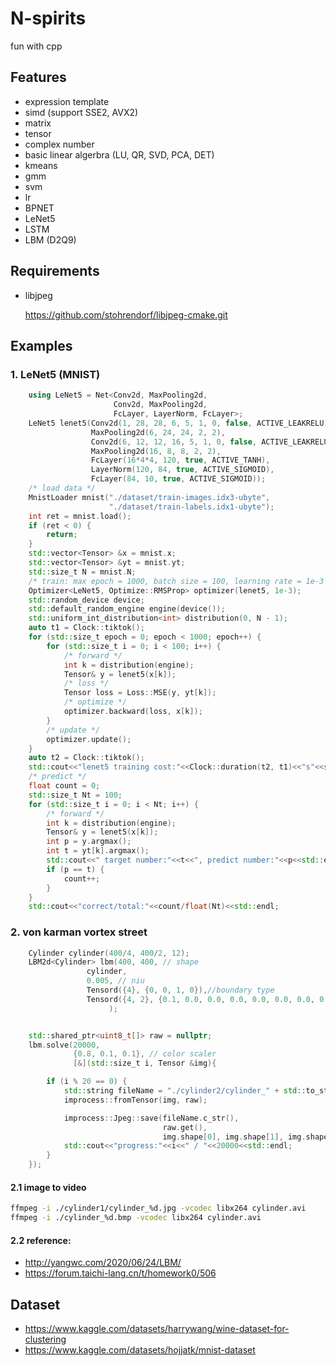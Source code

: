 # N-spirits
fun with cpp

## Features

- expression template
- simd (support SSE2, AVX2)
- matrix
- tensor
- complex number
- basic linear algerbra (LU, QR, SVD, PCA, DET)
- kmeans
- gmm
- svm
- lr
- BPNET
- LeNet5
- LSTM
- LBM (D2Q9)

## Requirements

- libjpeg

  https://github.com/stohrendorf/libjpeg-cmake.git

## Examples

### 1. LeNet5 (MNIST)

```c++
    using LeNet5 = Net<Conv2d, MaxPooling2d,
                       Conv2d, MaxPooling2d,
                       FcLayer, LayerNorm, FcLayer>;
    LeNet5 lenet5(Conv2d(1, 28, 28, 6, 5, 1, 0, false, ACTIVE_LEAKRELU),
                  MaxPooling2d(6, 24, 24, 2, 2),
                  Conv2d(6, 12, 12, 16, 5, 1, 0, false, ACTIVE_LEAKRELU),
                  MaxPooling2d(16, 8, 8, 2, 2),
                  FcLayer(16*4*4, 120, true, ACTIVE_TANH),
                  LayerNorm(120, 84, true, ACTIVE_SIGMOID),
                  FcLayer(84, 10, true, ACTIVE_SIGMOID));
    /* load data */
    MnistLoader mnist("./dataset/train-images.idx3-ubyte",
                      "./dataset/train-labels.idx1-ubyte");
    int ret = mnist.load();
    if (ret < 0) {
        return;
    }   
    std::vector<Tensor> &x = mnist.x;
    std::vector<Tensor> &yt = mnist.yt;
    std::size_t N = mnist.N;
    /* train: max epoch = 1000, batch size = 100, learning rate = 1e-3 */
    Optimizer<LeNet5, Optimize::RMSProp> optimizer(lenet5, 1e-3);
    std::random_device device;
    std::default_random_engine engine(device());
    std::uniform_int_distribution<int> distribution(0, N - 1);
    auto t1 = Clock::tiktok();
    for (std::size_t epoch = 0; epoch < 1000; epoch++) {
        for (std::size_t i = 0; i < 100; i++) {
            /* forward */
            int k = distribution(engine);
            Tensor& y = lenet5(x[k]);
            /* loss */
            Tensor loss = Loss::MSE(y, yt[k]);
            /* optimize */
            optimizer.backward(loss, x[k]);
        }
        /* update */
        optimizer.update();
    }
    auto t2 = Clock::tiktok();
    std::cout<<"lenet5 training cost:"<<Clock::duration(t2, t1)<<"s"<<std::endl;
    /* predict */
    float count = 0;
    std::size_t Nt = 100;
    for (std::size_t i = 0; i < Nt; i++) {
        /* forward */
        int k = distribution(engine);
        Tensor& y = lenet5(x[k]);
        int p = y.argmax();
        int t = yt[k].argmax();
        std::cout<<" target number:"<<t<<", predict number:"<<p<<std::endl;
        if (p == t) {
            count++;
        }
    }
    std::cout<<"correct/total:"<<count/float(Nt)<<std::endl;
```

### 2.  von karman vortex street

```c++
    Cylinder cylinder(400/4, 400/2, 12);
    LBM2d<Cylinder> lbm(400, 400, // shape
                 cylinder,
                 0.005, // niu
                 Tensord({4}, {0, 0, 1, 0}),//boundary type
                 Tensord({4, 2}, {0.1, 0.0, 0.0, 0.0, 0.0, 0.0, 0.0, 0.0})// boundary value
                      );


    std::shared_ptr<uint8_t[]> raw = nullptr;
    lbm.solve(20000,
              {0.8, 0.1, 0.1}, // color scaler
              [&](std::size_t i, Tensor &img){

        if (i % 20 == 0) {
            std::string fileName = "./cylinder2/cylinder_" + std::to_string(i/20) + ".jpg";
            improcess::fromTensor(img, raw);

            improcess::Jpeg::save(fileName.c_str(),
                                  raw.get(),
                                  img.shape[0], img.shape[1], img.shape[2]);
            std::cout<<"progress:"<<i<<" / "<<20000<<std::endl;
        }
    });
```

#### 2.1 image to video

```sh
ffmpeg -i ./cylinder1/cylinder_%d.jpg -vcodec libx264 cylinder.avi
ffmpeg -i ./cylinder_%d.bmp -vcodec libx264 cylinder.avi
```

#### 2.2 reference:

- http://yangwc.com/2020/06/24/LBM/
- https://forum.taichi-lang.cn/t/homework0/506

## Dataset

- https://www.kaggle.com/datasets/harrywang/wine-dataset-for-clustering
- https://www.kaggle.com/datasets/hojjatk/mnist-dataset


